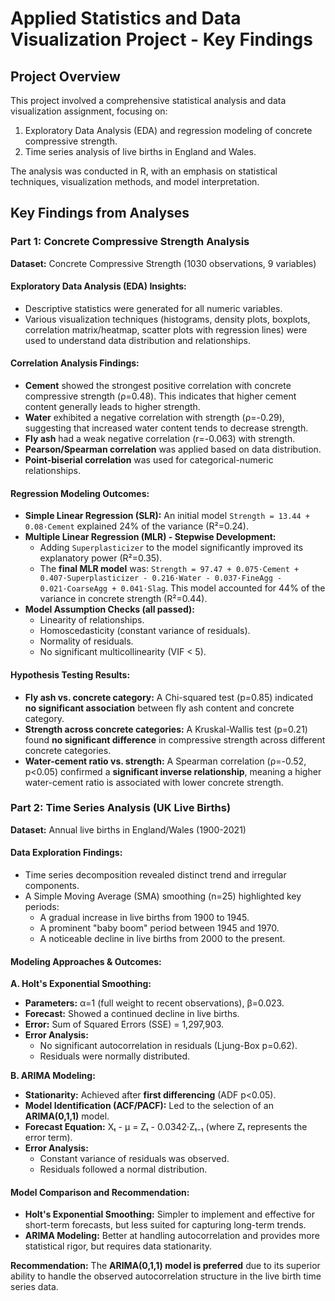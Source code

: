 # Applied Statistics and Data Visualization Project - Key Findings

## Project Overview

This project involved a comprehensive statistical analysis and data visualization assignment, focusing on:
1.  Exploratory Data Analysis (EDA) and regression modeling of concrete compressive strength.
2.  Time series analysis of live births in England and Wales.

The analysis was conducted in R, with an emphasis on statistical techniques, visualization methods, and model interpretation.

## Key Findings from Analyses

### Part 1: Concrete Compressive Strength Analysis

**Dataset:** Concrete Compressive Strength (1030 observations, 9 variables)

#### Exploratory Data Analysis (EDA) Insights:
* Descriptive statistics were generated for all numeric variables.
* Various visualization techniques (histograms, density plots, boxplots, correlation matrix/heatmap, scatter plots with regression lines) were used to understand data distribution and relationships.

#### Correlation Analysis Findings:
* **Cement** showed the strongest positive correlation with concrete compressive strength (ρ=0.48). This indicates that higher cement content generally leads to higher strength.
* **Water** exhibited a negative correlation with strength (ρ=-0.29), suggesting that increased water content tends to decrease strength.
* **Fly ash** had a weak negative correlation (r=-0.063) with strength.
* **Pearson/Spearman correlation** was applied based on data distribution.
* **Point-biserial correlation** was used for categorical-numeric relationships.

#### Regression Modeling Outcomes:
* **Simple Linear Regression (SLR):** An initial model `Strength = 13.44 + 0.08·Cement` explained 24% of the variance (R²=0.24).
* **Multiple Linear Regression (MLR) - Stepwise Development:**
    * Adding `Superplasticizer` to the model significantly improved its explanatory power (R²=0.35).
    * The **final MLR model** was: `Strength = 97.47 + 0.075·Cement + 0.407·Superplasticizer - 0.216·Water - 0.037·FineAgg - 0.021·CoarseAgg + 0.041·Slag`. This model accounted for 44% of the variance in concrete strength (R²=0.44).
* **Model Assumption Checks (all passed):**
    * Linearity of relationships.
    * Homoscedasticity (constant variance of residuals).
    * Normality of residuals.
    * No significant multicollinearity (VIF < 5).

#### Hypothesis Testing Results:
* **Fly ash vs. concrete category:** A Chi-squared test (p=0.85) indicated **no significant association** between fly ash content and concrete category.
* **Strength across concrete categories:** A Kruskal-Wallis test (p=0.21) found **no significant difference** in compressive strength across different concrete categories.
* **Water-cement ratio vs. strength:** A Spearman correlation (ρ=-0.52, p<0.05) confirmed a **significant inverse relationship**, meaning a higher water-cement ratio is associated with lower concrete strength.

### Part 2: Time Series Analysis (UK Live Births)

**Dataset:** Annual live births in England/Wales (1900-2021)

#### Data Exploration Findings:
* Time series decomposition revealed distinct trend and irregular components.
* A Simple Moving Average (SMA) smoothing (n=25) highlighted key periods:
    * A gradual increase in live births from 1900 to 1945.
    * A prominent "baby boom" period between 1945 and 1970.
    * A noticeable decline in live births from 2000 to the present.

#### Modeling Approaches & Outcomes:

**A. Holt's Exponential Smoothing:**
* **Parameters:** α=1 (full weight to recent observations), β=0.023.
* **Forecast:** Showed a continued decline in live births.
* **Error:** Sum of Squared Errors (SSE) = 1,297,903.
* **Error Analysis:**
    * No significant autocorrelation in residuals (Ljung-Box p=0.62).
    * Residuals were normally distributed.

**B. ARIMA Modeling:**
* **Stationarity:** Achieved after **first differencing** (ADF p<0.05).
* **Model Identification (ACF/PACF):** Led to the selection of an **ARIMA(0,1,1)** model.
* **Forecast Equation:** Xₜ - μ = Zₜ - 0.0342·Zₜ₋₁ (where Zₜ represents the error term).
* **Error Analysis:**
    * Constant variance of residuals was observed.
    * Residuals followed a normal distribution.

#### Model Comparison and Recommendation:
* **Holt's Exponential Smoothing:** Simpler to implement and effective for short-term forecasts, but less suited for capturing long-term trends.
* **ARIMA Modeling:** Better at handling autocorrelation and provides more statistical rigor, but requires data stationarity.

**Recommendation:** The **ARIMA(0,1,1) model is preferred** due to its superior ability to handle the observed autocorrelation structure in the live birth time series data.
